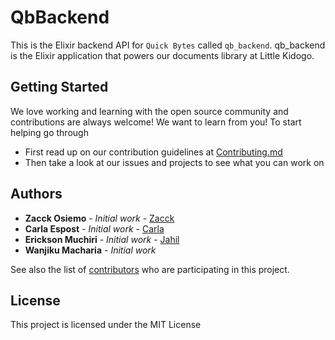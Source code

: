 # QbBackend


This is the Elixir backend API for `Quick Bytes` called `qb_backend`. qb_backend is the Elixir application that powers our documents library at Little Kidogo.


## Getting Started

We love working and learning with the open source community and contributions are always welcome! We want to learn from you!
To start helping go through
- First read up on our contribution guidelines at [Contributing.md](https://github.com/LittleKidogo/quick_bytes_backend/blob/develop/.github/contributing.md)
- Then take a look at our issues and projects to see what you can work on

## Authors

* **Zacck Osiemo** - *Initial work* - [Zacck](https://github.com/zacck )
* **Carla Espost** - *Initial work* - [Carla](https://github.com/CIEspost)
* **Erickson Muchiri** - *Initial work* - [Jahil](https://github.com/Cybot1711)
* **Wanjiku Macharia** - *Initial work*

See also the list of [contributors](https://github.com/LittleKidogo/quick_bytes_backend/graphs/contributors) who are participating in this project.

## License

This project is licensed under the MIT License
